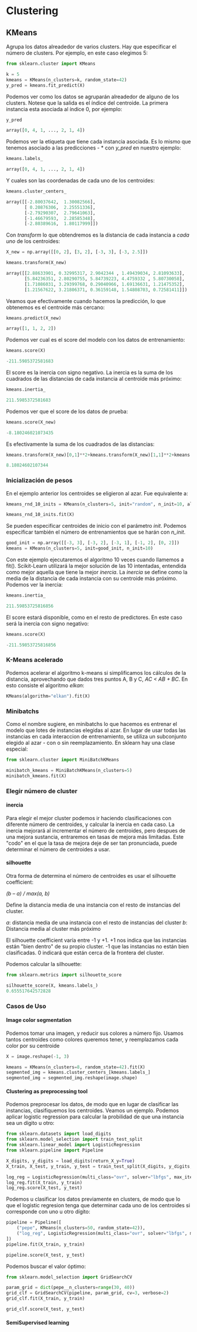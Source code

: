 # Clustering

## KMeans

Agrupa los datos alreadedor de varios clusters. Hay que especificar el número de clusters. Por ejemplo, en este caso elegimos 5:

```py
from sklearn.cluster import KMeans

k = 5
kmeans = KMeans(n_clusters=k, random_state=42)
y_pred = kmeans.fit_predict(X)
```

Podemos ver como los datos se agruparán alreadedor de alguno de los clusters. Notese que la salida es el índice del centroide. La primera instancia esta asociada al índice 0, por ejemplo:

```py
y_pred

array([0, 4, 1, ..., 2, 1, 4])
```

Podemos ver la etiqueta que tiene cada instancia asociada. Es lo mismo que tenemos asociado a las predicciones - * con *y_pred* en nuestro ejemplo:

```py
kmeans.labels_

array([0, 4, 1, ..., 2, 1, 4])
```

Y cuales son las coordenadas de cada uno de los centroides:

```py
kmeans.cluster_centers_

array([[-2.80037642,  1.30082566],
       [ 0.20876306,  2.25551336],
       [-2.79290307,  2.79641063],
       [-1.46679593,  2.28585348],
       [-2.80389616,  1.80117999]])
```

Con *transform* lo que obtendremos es la distancia de cada instancia a *cada uno* de los centroides:

```py
X_new = np.array([[0, 2], [3, 2], [-3, 3], [-3, 2.5]])

kmeans.transform(X_new)

array([[2.88633901, 0.32995317, 2.9042344 , 1.49439034, 2.81093633],
       [5.84236351, 2.80290755, 5.84739223, 4.4759332 , 5.80730058],
       [1.71086031, 3.29399768, 0.29040966, 1.69136631, 1.21475352],
       [1.21567622, 3.21806371, 0.36159148, 1.54808703, 0.72581411]])
```

Veamos que efectivamente cuando hacemos la predicción, lo que obtenemos es el centroide más cercano:

```py
kmeans.predict(X_new)

array([1, 1, 2, 2])
```

Podemos ver cual es el score del modelo con los datos de entrenamiento:

```py
kmeans.score(X)

-211.5985372581683
```

El score es la inercia con signo negativo. La inercia es la suma de los cuadrados de las distancias de cada instancia al centroide más próximo:

```py
kmeans.inertia_

211.5985372581683
```

Podemos ver que el score de los datos de prueba:

```py
kmeans.score(X_new)

-8.180246021073435
```

Es efectivamente la suma de los cuadrados de las distancias:

```py
kmeans.transform(X_new)[0,1]**2+kmeans.transform(X_new)[1,1]**2+kmeans.transform(X_new)[2,2]**2+kmeans.transform(X_new)[3,2]**2

8.18024602107344
```

### Inicialización de pesos

En el ejemplo anterior los centroides se eligieron al azar. Fue equivalente a:

```py
kmeans_rnd_10_inits = KMeans(n_clusters=5, init="random", n_init=10, algorithm="full", random_state=11)

kmeans_rnd_10_inits.fit(X)
```

Se pueden especificar centroides de inicio con el parámetro *init*. Podemos especificar también el número de entrenamientos que se harán con *n_init*.

```py
good_init = np.array([[-3, 3], [-3, 2], [-3, 1], [-1, 2], [0, 2]])
kmeans = KMeans(n_clusters=5, init=good_init, n_init=10)
```

Con este ejemplo ejecutaremos el algoritmo 10 veces cuando llamemos a fit(). Scikit-Learn utilizará la mejor solución de las 10 intentadas, entendida como mejor aquella que tiene la mejor _inercia_. La _inercia_ se define como la media de la distancia de cada instancia con su centroide más próximo. Podemos ver la inercia:

```py
kmeans.inertia_

211.59853725816856
```

El score estará disponible, como en el resto de predictores. En este caso será la inercia con signo negativo:

```py
kmeans.score(X)

-211.59853725816856
```

### K-Means acelerado

Podemos acelerar el algoritmo k-means si simplificamos los cálculos de la distancia, aprovechando que dados tres puntos A, B y C, _AC < AB + BC_. En esto consiste el algoritmo _elkan_:

```py
KMeans(algorithm="elkan").fit(X)
```

### Minibatchs

Como el nombre sugiere, en minibatchs lo que hacemos es entrenar el modelo que lotes de instancias elegidas al azar. En lugar de usar todas las instancias en cada interaccion de entrenamiento, se utiliza un subconjunto elegido al azar - con o sin reemplazamiento. En sklearn hay una clase especial:

```py
from sklearn.cluster import MiniBatchKMeans

minibatch_kmeans = MiniBatchKMeans(n_clusters=5)
minibatch_kmeans.fit(X)
```

### Elegir número de cluster

#### inercia

Para elegir el mejor cluster podemos ir haciendo clasificaciones con diferente número de centroides, y calcular la inercia en cada caso. La inercia mejorará al incrementar el número de centroides, pero despues de una mejora sustancia, entraremos en tasas de mejora más limitadas. Este "codo" en el que la tasa de mejora deje de ser tan pronunciada, puede determinar el número de centroides a usar.

#### silhouette

Otra forma de determina el número de centroides es usar el silhouette coefficient:

*(b – a) / max(a, b)*

Define la distancia media de una instancia con el resto de instancias del cluster. 

*a*: distancia media de una instancia con el resto de instancias del cluster
*b*: Distancia media al cluster más próximo

El silhouette coefficient varía entre -1 y +1. +1 nos indica que las instancias están "bien dentro" de su propio cluster. -1 que las instancias no están bien clasificadas. 0 indicará que están cerca de la frontera del cluster.

Podemos calcular la silhouette:

```py
from sklearn.metrics import silhouette_score

silhouette_score(X, kmeans.labels_)
0.655517642572828
```
### Casos de Uso

#### Image color segmentation

Podemos tomar una imagen, y reducir sus colores a número fijo. Usamos tantos centroides como colores queremos tener, y reemplazamos cada color por su centroide

```py
X = image.reshape(-1, 3)

kmeans = KMeans(n_clusters=8, random_state=42).fit(X)
segmented_img = kmeans.cluster_centers_[kmeans.labels_]
segmented_img = segmented_img.reshape(image.shape)
```

#### Clustering as preprocessing tool

Podemos preprocesar los datos, de modo que en lugar de clasificar las instancias, clasifiquemos los centroides. Veamos un ejemplo. Podemos aplicar logistic regression para calcular la probilidad de que una instancia sea un dígito u otro:

```py
from sklearn.datasets import load_digits
from sklearn.model_selection import train_test_split
from sklearn.linear_model import LogisticRegression
from sklearn.pipeline import Pipeline

X_digits, y_digits = load_digits(return_X_y=True)
X_train, X_test, y_train, y_test = train_test_split(X_digits, y_digits, random_state=42)

log_reg = LogisticRegression(multi_class="ovr", solver="lbfgs", max_iter=5000, random_state=42)
log_reg.fit(X_train, y_train)
log_reg.score(X_test, y_test)
```

Podemos u clasificar los datos previamente en clusters, de modo que lo que el logistic regresion tenga que determinar cada uno de los centroides si corresponde con uno u otro dígito:

```py
pipeline = Pipeline([
    ("pepe", KMeans(n_clusters=50, random_state=42)),
    ("log_reg", LogisticRegression(multi_class="ovr", solver="lbfgs", max_iter=5000, random_state=42)),
])
pipeline.fit(X_train, y_train)

pipeline.score(X_test, y_test)
```

Podemos buscar el valor óptimo:

```py
from sklearn.model_selection import GridSearchCV

param_grid = dict(pepe__n_clusters=range(30, 40))
grid_clf = GridSearchCV(pipeline, param_grid, cv=3, verbose=2)
grid_clf.fit(X_train, y_train)

grid_clf.score(X_test, y_test)
```

#### SemiSupervised learning